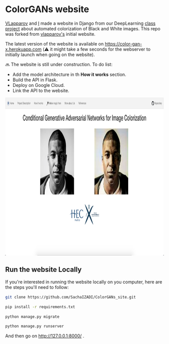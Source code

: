 # ColorGANs website 


[VLapparov](https://github.com/vlapparov) and [I](https://github.com/SachaIZADI) made a website in Django from our DeepLearning [class project](https://github.com/SachaIZADI/Colorful-World) about automated colorization of Black and White images.
This repo was forked from [vlapparov's](https://github.com/vlapparov/ColorGANs_site) initial website.

The latest version of the website is available on <href> https://color-gan-x.herokuapp.com <href/> (:warning: it might take a few seconds for the webserver to initially launch when going on the website).


:soon: The website is still under construction. To do list: 
* Add the model architecture in th **How it works** section.
* Build the API in Flask.
* Deploy on Google Cloud.
* Link the API to the website.


<img src = "media/home_page.png" height="500">




## Run the website Locally

If you're interested in running the website locally on you computer, here are the steps you'll need to follow:

```bash
git clone https://github.com/SachaIZADI/ColorGANs_site.git
```

```bash
pip install -r requirements.txt
```

```bash
python manage.py migrate
```

```bash
python manage.py runserver
```

And then go on <href> http://127.0.0.1:8000/ <href/>.

